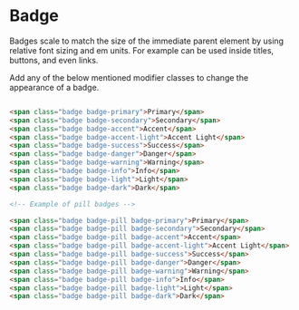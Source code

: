 # Badge

Badges scale to match the size of the immediate parent element by using relative font sizing and em units. For example can be used inside titles, buttons, and even links.

Add any of the below mentioned modifier classes to change the appearance of a badge.

<!-- STORY -->

```html

<span class="badge badge-primary">Primary</span>
<span class="badge badge-secondary">Secondary</span>
<span class="badge badge-accent">Accent</span>
<span class="badge badge-accent-light">Accent Light</span>
<span class="badge badge-success">Success</span>
<span class="badge badge-danger">Danger</span>
<span class="badge badge-warning">Warning</span>
<span class="badge badge-info">Info</span>
<span class="badge badge-light">Light</span>
<span class="badge badge-dark">Dark</span>

<!-- Example of pill badges -->

<span class="badge badge-pill badge-primary">Primary</span>
<span class="badge badge-pill badge-secondary">Secondary</span>
<span class="badge badge-pill badge-accent">Accent</span>
<span class="badge badge-pill badge-accent-light">Accent Light</span>
<span class="badge badge-pill badge-success">Success</span>
<span class="badge badge-pill badge-danger">Danger</span>
<span class="badge badge-pill badge-warning">Warning</span>
<span class="badge badge-pill badge-info">Info</span>
<span class="badge badge-pill badge-light">Light</span>
<span class="badge badge-pill badge-dark">Dark</span>

```
